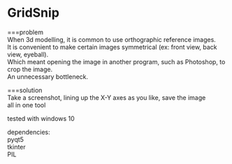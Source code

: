 # GridSnip<br>

===problem<br>
When 3d modelling, it is common to use orthographic reference images.<br>
It is convenient to make certain images symmetrical (ex: front view, back view, eyeball).<br>
Which meant opening the image in another program, such as Photoshop, to crop the image.<br>
An unnecessary bottleneck.<br>

===solution<br>
Take a screenshot, lining up the X-Y axes as you like, save the image<br>
all in one tool<br>

tested with windows 10<br>

dependencies:<br>
pyqt5<br>
tkinter<br>
PIL<br>
